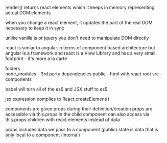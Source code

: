 render() returns react elements which it keeps in memory representing actual DOM elements

when you change a react element, it updates the part of the real DOM necessary to keep it in sync

unlike vanilla js or jquery you don't need to manipulate DOM directly

react is simlar to angular in terms of component based architecture
but angular is a framework and react is a View Library and has a very small footprint - it's more a la carte

folders  
node_modules - 3rd party dependencies
public - html with react root
src - components

babel will turn all of the es6 and JSX stuff to es5

jsx expression compiles to React.createElement()

components are given props during their definition/creation
props are accessible via this.props in the child component 
can also access via this.props.children with react elements instead of data

props includes data we pass to a component  (public)
state is data that is only local to a component (internal)
